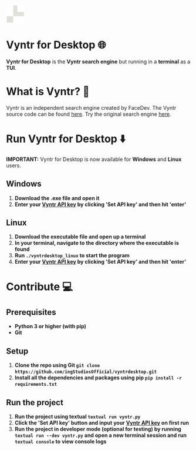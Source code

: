<img src="./vyntr.svg" width="50px" />

# Vyntr for Desktop 🌐
**Vyntr for Desktop** is the **Vyntr search engine** but running in a **terminal** as a **TUI**.

# What is Vyntr? 🤔
Vyntr is an independent search engine created by FaceDev. The Vyntr source code can be found [here](https://github.com/outpoot/vyntr). Try the original search engine [here](https://vyntr.com).

# Run Vyntr for Desktop ⬇️
**IMPORTANT:** Vyntr for Desktop is now available for **Windows** and **Linux** users.

## Windows
1. **Download the .exe file and open it**
2. **Enter your [Vyntr API key](https://vyntr.com/api) by clicking 'Set API key' and then hit 'enter'**

## Linux
1. **Download the executable file and open up a terminal**
2. **In your terminal, navigate to the directory where the executable is found**
3. **Run ```./vyntrdesktop_linux``` to start the program**
4. **Enter your [Vyntr API key](https://vyntr.com/api) by clicking 'Set API key' and then hit 'enter'**

# Contribute 💻
## Prerequisites
- **Python 3 or higher (with pip)**
- **Git**

## Setup
1. **Clone the repo using Git ```git clone https://github.com/ingStudiosOfficial/vyntrdesktop.git```**
2. **Install all the dependencies and packages using pip ```pip install -r requirements.txt```**

## Run the project
1. **Run the project using textual ```textual run vyntr.py```**
2. **Click the 'Set API key' button and input your [Vyntr API key](https://vyntr.com/api) on first run**
3. **Run the project in developer mode (optional for testing) by running ```textual run --dev vyntr.py``` and open a new terminal session and run ```textual console``` to view console logs**
